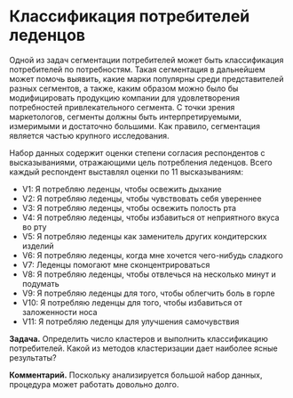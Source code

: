 Классификация потребителей леденцов
===================================
Одной из задач сегментации потребителей может быть классификация потребителей по потребностям. Такая сегментация в дальнейшем может помочь выявить, какие марки популярны среди представителей разных сегментов, а также, каким образом можно было бы модифицировать продукцию компании для удовлетворения потребностей привлекательного сегмента. С точки зрения маркетологов, сегменты должны быть интерпретируемыми, измеримыми и достаточно большими. Как правило, сегментация является частью крупного исследования.

Набор данных содержит оценки степени согласия респондентов с высказываниями, отражающими цель потребления леденцов. Всего каждый респондент выставлял оценки по 11 высказываниям:

* V1: Я потребляю леденцы, чтобы освежить дыхание
* V2: Я потребляю леденцы, чтобы чувствовать себя увереннее
* V3: Я потребляю леденцы, чтобы освежить полость рта
* V4: Я потребляю леденцы, чтобы избавиться от неприятного вкуса во рту
* V5: Я потребляю леденцы как заменитель других кондитерских изделий
* V6: Я потребляю леденцы, когда мне хочется чего-нибудь сладкого
* V7: Леденцы помогают мне сконцентрироваться
* V8: Я потребляю леденцы, чтобы отвлечься на несколько минут и подумать
* V9: Я потребляю леденцы для того, чтобы облегчить боль в горле
* V10: Я потребляю леденцы для того, чтобы избавиться от заложенности носа
* V11: Я потребляю леденцы для улучшения самочувствия

**Задача.**	Определить число кластеров и выполнить классификацию потребителей. Какой из методов кластеризации дает наиболее ясные результаты?

**Комментарий.** Поскольку анализируется большой набор данных, процедура может работать довольно долго.
